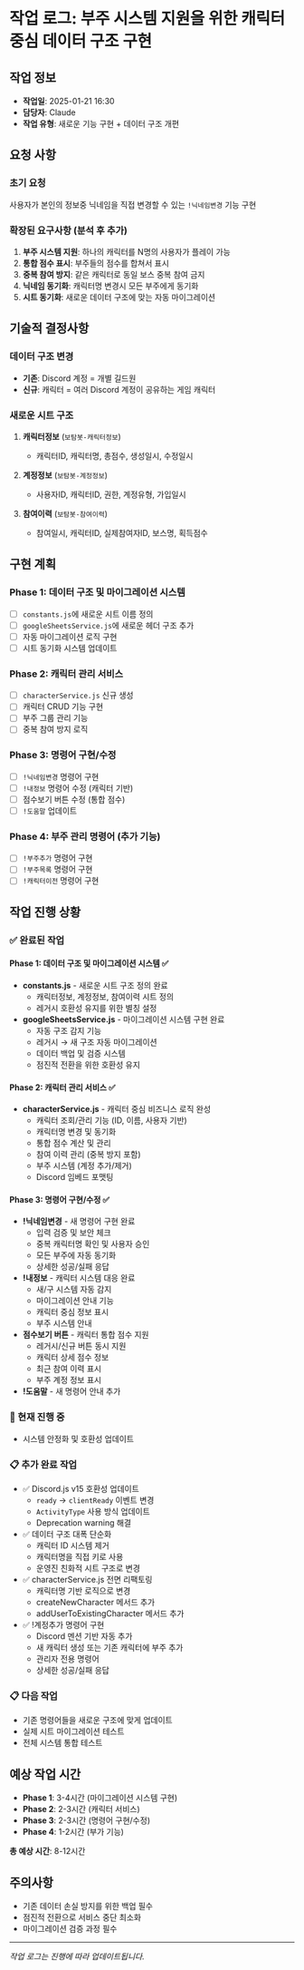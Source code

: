 # 작업 로그: 부주 시스템 지원을 위한 캐릭터 중심 데이터 구조 구현

## 작업 정보
- **작업일**: 2025-01-21 16:30
- **담당자**: Claude
- **작업 유형**: 새로운 기능 구현 + 데이터 구조 개편

## 요청 사항

### 초기 요청
사용자가 본인의 정보중 닉네임을 직접 변경할 수 있는 `!닉네임변경` 기능 구현

### 확장된 요구사항 (분석 후 추가)
1. **부주 시스템 지원**: 하나의 캐릭터를 N명의 사용자가 플레이 가능
2. **통합 점수 표시**: 부주들의 점수를 합쳐서 표시
3. **중복 참여 방지**: 같은 캐릭터로 동일 보스 중복 참여 금지
4. **닉네임 동기화**: 캐릭터명 변경시 모든 부주에게 동기화
5. **시트 동기화**: 새로운 데이터 구조에 맞는 자동 마이그레이션

## 기술적 결정사항

### 데이터 구조 변경
- **기존**: Discord 계정 = 개별 길드원
- **신규**: 캐릭터 = 여러 Discord 계정이 공유하는 게임 캐릭터

### 새로운 시트 구조
1. **캐릭터정보** (`보탐봇-캐릭터정보`)
   - 캐릭터ID, 캐릭터명, 총점수, 생성일시, 수정일시

2. **계정정보** (`보탐봇-계정정보`) 
   - 사용자ID, 캐릭터ID, 권한, 계정유형, 가입일시

3. **참여이력** (`보탐봇-참여이력`)
   - 참여일시, 캐릭터ID, 실제참여자ID, 보스명, 획득점수

## 구현 계획

### Phase 1: 데이터 구조 및 마이그레이션 시스템
- [ ] `constants.js`에 새로운 시트 이름 정의
- [ ] `googleSheetsService.js`에 새로운 헤더 구조 추가
- [ ] 자동 마이그레이션 로직 구현
- [ ] 시트 동기화 시스템 업데이트

### Phase 2: 캐릭터 관리 서비스
- [ ] `characterService.js` 신규 생성
- [ ] 캐릭터 CRUD 기능 구현
- [ ] 부주 그룹 관리 기능
- [ ] 중복 참여 방지 로직

### Phase 3: 명령어 구현/수정
- [ ] `!닉네임변경` 명령어 구현
- [ ] `!내정보` 명령어 수정 (캐릭터 기반)
- [ ] 점수보기 버튼 수정 (통합 점수)
- [ ] `!도움말` 업데이트

### Phase 4: 부주 관리 명령어 (추가 기능)
- [ ] `!부주추가` 명령어 구현
- [ ] `!부주목록` 명령어 구현
- [ ] `!캐릭터이전` 명령어 구현

## 작업 진행 상황

### ✅ 완료된 작업

#### Phase 1: 데이터 구조 및 마이그레이션 시스템 ✅
- **constants.js** - 새로운 시트 구조 정의 완료
  - 캐릭터정보, 계정정보, 참여이력 시트 정의
  - 레거시 호환성 유지를 위한 별칭 설정
- **googleSheetsService.js** - 마이그레이션 시스템 구현 완료
  - 자동 구조 감지 기능
  - 레거시 → 새 구조 자동 마이그레이션
  - 데이터 백업 및 검증 시스템
  - 점진적 전환을 위한 호환성 유지

#### Phase 2: 캐릭터 관리 서비스 ✅
- **characterService.js** - 캐릭터 중심 비즈니스 로직 완성
  - 캐릭터 조회/관리 기능 (ID, 이름, 사용자 기반)
  - 캐릭터명 변경 및 동기화
  - 통합 점수 계산 및 관리
  - 참여 이력 관리 (중복 방지 포함)
  - 부주 시스템 (계정 추가/제거)
  - Discord 임베드 포맷팅

#### Phase 3: 명령어 구현/수정 ✅
- **!닉네임변경** - 새 명령어 구현 완료
  - 입력 검증 및 보안 체크
  - 중복 캐릭터명 확인 및 사용자 승인
  - 모든 부주에 자동 동기화
  - 상세한 성공/실패 응답
- **!내정보** - 캐릭터 시스템 대응 완료
  - 새/구 시스템 자동 감지
  - 마이그레이션 안내 기능
  - 캐릭터 중심 정보 표시
  - 부주 시스템 안내
- **점수보기 버튼** - 캐릭터 통합 점수 지원
  - 레거시/신규 버튼 동시 지원
  - 캐릭터 상세 점수 정보
  - 최근 참여 이력 표시
  - 부주 계정 정보 표시
- **!도움말** - 새 명령어 안내 추가

### 🔄 현재 진행 중
- 시스템 안정화 및 호환성 업데이트

### 📋 추가 완료 작업
- ✅ Discord.js v15 호환성 업데이트
  - `ready` → `clientReady` 이벤트 변경
  - `ActivityType` 사용 방식 업데이트
  - Deprecation warning 해결
- ✅ 데이터 구조 대폭 단순화
  - 캐릭터 ID 시스템 제거
  - 캐릭터명을 직접 키로 사용
  - 운영진 친화적 시트 구조로 변경
- ✅ characterService.js 전면 리팩토링
  - 캐릭터명 기반 로직으로 변경
  - createNewCharacter 메서드 추가
  - addUserToExistingCharacter 메서드 추가
- ✅ !계정추가 명령어 구현
  - Discord 멘션 기반 자동 추가
  - 새 캐릭터 생성 또는 기존 캐릭터에 부주 추가
  - 관리자 전용 명령어
  - 상세한 성공/실패 응답

### 📋 다음 작업
- 기존 명령어들을 새로운 구조에 맞게 업데이트
- 실제 시트 마이그레이션 테스트
- 전체 시스템 통합 테스트

## 예상 작업 시간
- **Phase 1**: 3-4시간 (마이그레이션 시스템 구현)
- **Phase 2**: 2-3시간 (캐릭터 서비스)
- **Phase 3**: 2-3시간 (명령어 구현/수정)
- **Phase 4**: 1-2시간 (부가 기능)

**총 예상 시간**: 8-12시간

## 주의사항
- 기존 데이터 손실 방지를 위한 백업 필수
- 점진적 전환으로 서비스 중단 최소화
- 마이그레이션 검증 과정 필수

---
*작업 로그는 진행에 따라 업데이트됩니다.*
